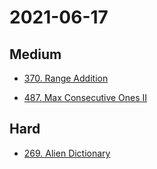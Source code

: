 # 2021-06-17

## Medium

* [370. Range Addition](https://leetcode.com/problems/range-addition/)

* [487. Max Consecutive Ones II](https://leetcode.com/problems/max-consecutive-ones-ii/)

## Hard

* [269. Alien Dictionary](https://leetcode.com/problems/alien-dictionary/)
